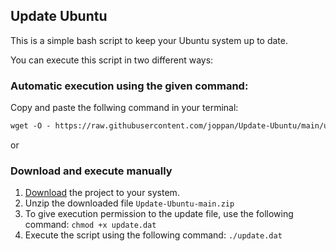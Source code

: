 ## Update Ubuntu

This is a simple bash script to keep your Ubuntu system up to date.

You can execute this script in two different ways:

### Automatic execution using the given command:

Copy and paste the follwing command in your terminal:
```markdown
wget -O - https://raw.githubusercontent.com/joppan/Update-Ubuntu/main/update.dat | sudo bash
```

or


### Download and execute manually

1. [Download](https://github.com/joppan/Update-Ubuntu/archive/refs/heads/main.zip) the project to your system.
2. Unzip the downloaded file `Update-Ubuntu-main.zip`
3. To give execution permission to the update file, use the following command: 
   ```chmod +x update.dat```
4. Execute the script using the following command:
   ```./update.dat```
